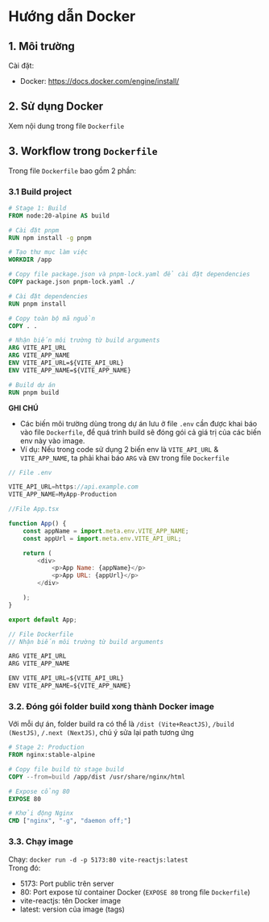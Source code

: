 # Hướng dẫn Docker

## 1. Môi trường

Cài đặt:

-   Docker: https://docs.docker.com/engine/install/

## 2. Sử dụng Docker

Xem nội dung trong file `Dockerfile`

## 3. Workflow trong `Dockerfile`

Trong file `Dockerfile` bao gồm 2 phần:

### 3.1 Build project

```Dockerfile
# Stage 1: Build
FROM node:20-alpine AS build

# Cài đặt pnpm
RUN npm install -g pnpm

# Tạo thư mục làm việc
WORKDIR /app

# Copy file package.json và pnpm-lock.yaml để cài đặt dependencies
COPY package.json pnpm-lock.yaml ./

# Cài đặt dependencies
RUN pnpm install

# Copy toàn bộ mã nguồn
COPY . .

# Nhận biến môi trường từ build arguments
ARG VITE_API_URL
ARG VITE_APP_NAME
ENV VITE_API_URL=${VITE_API_URL}
ENV VITE_APP_NAME=${VITE_APP_NAME}

# Build dự án
RUN pnpm build
```

**GHI CHÚ**

-   Các biến môi trường dùng trong dự án lưu ở file `.env` cần được khai báo vào file `Dockerfile`, để quá trình build sẽ đóng gói cả giá trị của các biến env này vào image.
-   Ví dụ: Nếu trong code sử dụng 2 biến env là `VITE_API_URL` & `VITE_APP_NAME`, ta phải khai báo `ARG` và `ENV` trong file `Dockerfile`

```Javascript
// File .env

VITE_API_URL=https://api.example.com
VITE_APP_NAME=MyApp-Production
```

```Javascript
//File App.tsx

function App() {
    const appName = import.meta.env.VITE_APP_NAME;
    const appUrl = import.meta.env.VITE_API_URL;

    return (
        <div>
            <p>App Name: {appName}</p>
            <p>App URL: {appUrl}</p>
        </div>

    );
}

export default App;
```

```Javascript
// File Dockerfile
// Nhận biến môi trường từ build arguments

ARG VITE_API_URL
ARG VITE_APP_NAME

ENV VITE_API_URL=${VITE_API_URL}
ENV VITE_APP_NAME=${VITE_APP_NAME}
```

### 3.2. Đóng gói folder build xong thành Docker image

Với mỗi dự án, folder build ra có thể là `/dist (Vite+ReactJS)`, `/build (NestJS)`, `/.next (NextJS)`, chú ý sửa lại path tương ứng

```Dockerfile
# Stage 2: Production
FROM nginx:stable-alpine

# Copy file build từ stage build
COPY --from=build /app/dist /usr/share/nginx/html

# Expose cổng 80
EXPOSE 80

# Khởi động Nginx
CMD ["nginx", "-g", "daemon off;"]
```

### 3.3. Chạy image

Chạy: `docker run -d -p 5173:80 vite-reactjs:latest` \
Trong đó:

-   5173: Port public trên server
-   80: Port expose từ container Docker (`EXPOSE 80` trong file `Dockerfile`)
-   vite-reactjs: tên Docker image
-   latest: version của image (tags)
